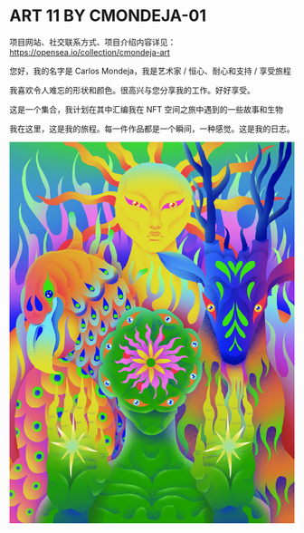 # ART 11 BY CMONDEJA-01

项目网站、社交联系方式、项目介绍内容详见：https://opensea.io/collection/cmondeja-art

您好，我的名字是 Carlos Mondeja，我是艺术家 / 恒心、耐心和支持 / 享受旅程

我喜欢令人难忘的形状和颜色。很高兴与您分享我的工作。好好享受。

这是一个集合，我计划在其中汇编我在 NFT 空间之旅中遇到的一些故事和生物

我在这里，这是我的旅程。每一件作品都是一个瞬间，一种感觉。这是我的日志。

![nft](01.jpg)




